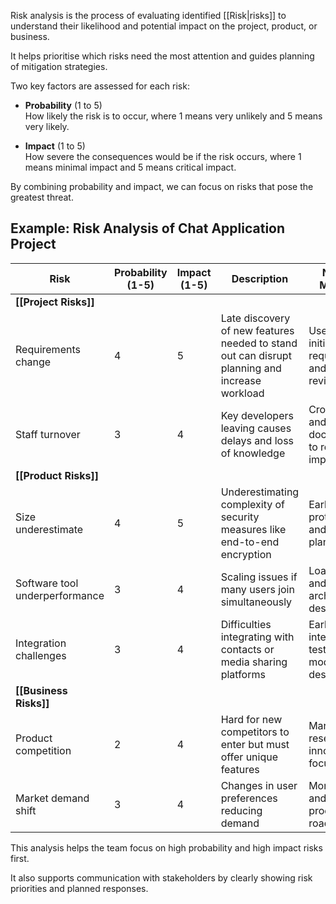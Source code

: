 Risk analysis is the process of evaluating identified [[Risk|risks]] to understand their likelihood and potential impact on the project, product, or business.

It helps prioritise which risks need the most attention and guides planning of mitigation strategies.

Two key factors are assessed for each risk:

- **Probability** (1 to 5)  
  How likely the risk is to occur, where 1 means very unlikely and 5 means very likely.

- **Impact** (1 to 5)  
  How severe the consequences would be if the risk occurs, where 1 means minimal impact and 5 means critical impact.

By combining probability and impact, we can focus on risks that pose the greatest threat.

## Example: Risk Analysis of Chat Application Project

| Risk                           | Probability (1-5) | Impact (1-5) | Description                                                                                   | Notes on Mitigation                                 |
| ------------------------------ | ----------------- | ------------ | --------------------------------------------------------------------------------------------- | --------------------------------------------------- |
| **[[Project Risks]]**          |                   |              |                                                                                               |                                                     |
| Requirements change            | 4                 | 5            | Late discovery of new features needed to stand out can disrupt planning and increase workload | Use clear initial requirements and frequent reviews |
| Staff turnover                 | 3                 | 4            | Key developers leaving causes delays and loss of knowledge                                    | Cross-training and documentation to reduce impact   |
| **[[Product Risks]]**          |                   |              |                                                                                               |                                                     |
| Size underestimate             | 4                 | 5            | Underestimating complexity of security measures like end-to-end encryption                    | Early prototyping and security planning             |
| Software tool underperformance | 3                 | 4            | Scaling issues if many users join simultaneously                                              | Load testing and scalable architecture design       |
| Integration challenges         | 3                 | 4            | Difficulties integrating with contacts or media sharing platforms                             | Early integration testing and modular design        |
| **[[Business Risks]]**         |                   |              |                                                                                               |                                                     |
| Product competition            | 2                 | 4            | Hard for new competitors to enter but must offer unique features                              | Market research and innovation focus                |
| Market demand shift            | 3                 | 4            | Changes in user preferences reducing demand                                                   | Monitor trends and adapt product roadmap            |

This analysis helps the team focus on high probability and high impact risks first.

It also supports communication with stakeholders by clearly showing risk priorities and planned responses.
